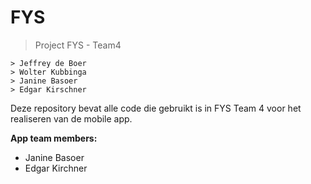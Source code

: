 # FYS
> Project FYS - Team4
```
> Jeffrey de Boer
> Wolter Kubbinga
> Janine Basoer
> Edgar Kirschner
```

Deze repository bevat alle code die gebruikt is in FYS Team 4 voor het realiseren van de mobile app.

**App team members:**
- Janine Basoer
- Edgar Kirchner

